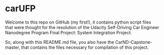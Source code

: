 # carUFP

Welcome to this repo on GitHub (my first!), it contains python script files that were thought for the resolution of the Udacity Self-Driving Car Engineer Nanodegree Program Final Project: System Integration Project.

So, along with this README.md file, you also have the CarND-Capstone-master, that contains the files necessary for compilation of this project.
